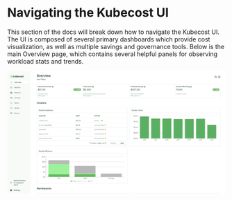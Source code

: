 # Navigating the Kubecost UI

This section of the docs will break down how to navigate the Kubecost UI. The UI is composed of several primary dashboards which provide cost visualization, as well as multiple savings and governance tools. Below is the main Overview page, which contains several helpful panels for observing workload stats and trends.

![Kubecost overview](<../../.gitbook/assets/image (4) (1).png>)

